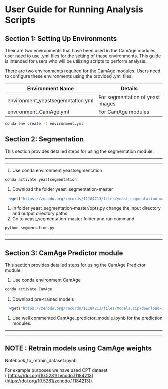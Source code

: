 
# User Guide for Running Analysis Scripts

## Section 1: Setting Up Environments

Their are two environments that have been used in the CamAge modules, user need to use .yml files for the setting of these environments. This guide is intended for users who will be utilizing scripts to perform analysis.

There are two environments required for the CamAge modules. Users need to configure these environments using the provided .yml files.

| Environment Name | Details |
| --- | --- |
| environment_yeastsegemntation.yml | For segmentation of yeast images |
| environment_CamAge.yml | For CamAge modules |


```bash
conda env create -f environment.yml
```

## Section 2: Segmentation

This section provides detailed steps for using the segmentation module.

---

---

1. Use conda environment yeastsegmentation

```bash
conda activate yeastsegmentation
```

1. Download the folder yeast_segmentation-master

```bash
  wget("https://zenodo.org/records/11184213/files/yeast_segmentation-master.zip?download=1")
```

1. In folder yeast_segmentation-master/opts.py change the input directory and output directory paths
2. Go to yeast_segmentation-master folder and run command 

```bash
python segmentation.py
```

---

---

## Section 3: CamAge Predictor module

This section provides detailed steps for using the CamAge Predictor module.

1. Use conda environment CamAge

```bash
conda activate CamAge
```

1. Download pre-trained models

```bash
  wget("https://zenodo.org/records/11184213/files/Models.zip?download=1")
```

1. Use well commented CamAge_predictor_module.ipynb for the prediction modules.

---

---

## NOTE : Retrain models using CamAge weights

Notebook_to_retrain_dataset.ipynb 

For example purposes we have used CPT dataset ( [https://doi.org/10.5281/zenodo.11184213](https://doi.org/10.5281/zenodo.11184213)).
